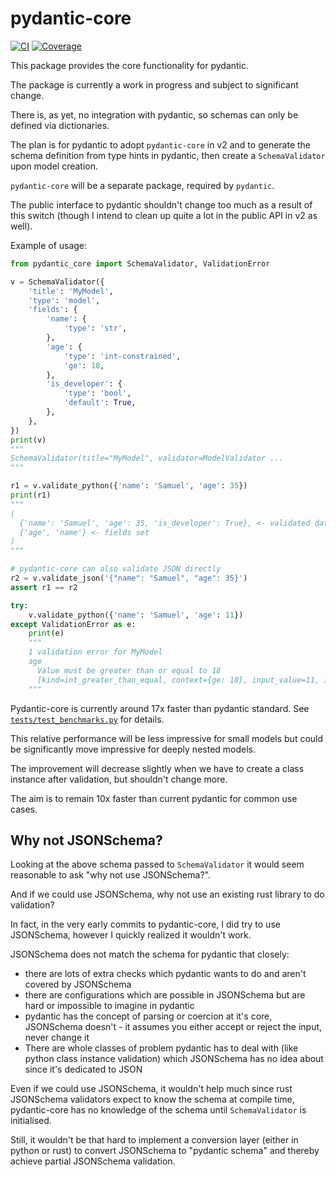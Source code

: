 # pydantic-core

[![CI](https://github.com/samuelcolvin/pydantic-core/workflows/ci/badge.svg?event=push)](https://github.com/samuelcolvin/pydantic-core/actions?query=event%3Apush+branch%3Amain+workflow%3Aci)
[![Coverage](https://codecov.io/gh/samuelcolvin/pydantic-core/branch/main/graph/badge.svg?token=L2JQIWfqyv)](https://codecov.io/gh/samuelcolvin/pydantic-core)


This package provides the core functionality for pydantic.

The package is currently a work in progress and subject to significant change.

There is, as yet, no integration with pydantic, so schemas can only be defined via dictionaries.

The plan is for pydantic to adopt `pydantic-core` in v2 and to generate the schema definition from type hints in
pydantic, then create a `SchemaValidator` upon model creation.

`pydantic-core` will be a separate package, required by `pydantic`.

The public interface to pydantic shouldn't change too much as a result of this switch
(though I intend to clean up quite a lot in the public API in v2 as well).

Example of usage:

```py
from pydantic_core import SchemaValidator, ValidationError

v = SchemaValidator({
    'title': 'MyModel',
    'type': 'model',
    'fields': {
        'name': {
            'type': 'str',
        },
        'age': {
            'type': 'int-constrained',
            'ge': 18,
        },
        'is_developer': {
            'type': 'bool',
            'default': True,
        },
    },
})
print(v)
"""
SchemaValidator(title="MyModel", validator=ModelValidator ...
"""

r1 = v.validate_python({'name': 'Samuel', 'age': 35})
print(r1)
"""
(
  {'name': 'Samuel', 'age': 35, 'is_developer': True}, <- validated data
  {'age', 'name'} <- fields set
)
"""

# pydantic-core can also validate JSON directly
r2 = v.validate_json('{"name": "Samuel", "age": 35}')
assert r1 == r2

try:
    v.validate_python({'name': 'Samuel', 'age': 11})
except ValidationError as e:
    print(e)
    """
    1 validation error for MyModel
    age
      Value must be greater than or equal to 18
      [kind=int_greater_than_equal, context={ge: 18}, input_value=11, input_type=int]
    """
```

Pydantic-core is currently around 17x faster than pydantic standard.
See [`tests/test_benchmarks.py`](./tests/test_benchmarks.py) for details.

This relative performance will be less impressive for small models but could be significantly move impressive
for deeply nested models.

The improvement will decrease slightly when we have to create a class instance after validation,
but shouldn't change more.

The aim is to remain 10x faster than current pydantic for common use cases.

## Why not JSONSchema?

Looking at the above schema passed to `SchemaValidator` it would seem reasonable to ask "why not use JSONSchema?".

And if we could use JSONSchema, why not use an existing rust library to do validation?

In fact, in the very early commits to pydantic-core, I did try to use JSONSchema,
however I quickly realized it wouldn't work.

JSONSchema does not match the schema for pydantic that closely:
* there are lots of extra checks which pydantic wants to do and aren't covered by JSONSchema
* there are configurations which are possible in JSONSchema but are hard or impossible to imagine in pydantic
* pydantic has the concept of parsing or coercion at it's core, JSONSchema doesn't -
  it assumes you either accept or reject the input, never change it
* There are whole classes of problem pydantic has to deal with (like python class instance validation) which JSONSchema
  has no idea about since it's dedicated to JSON

Even if we could use JSONSchema, it wouldn't help much since rust JSONSchema validators expect to know the
schema at compile time, pydantic-core has no knowledge of the schema until `SchemaValidator` is initialised.

Still, it wouldn't be that hard to implement a conversion layer (either in python or rust) to convert JSONSchema
to "pydantic schema" and thereby achieve partial JSONSchema validation.
